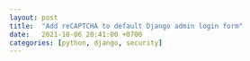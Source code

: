 ```yaml
---
layout: post
title:  "Add reCAPTCHA to default Django admin login form"
date:   2021-10-06 20:41:00 +0700
categories: [python, django, security]
---
```

